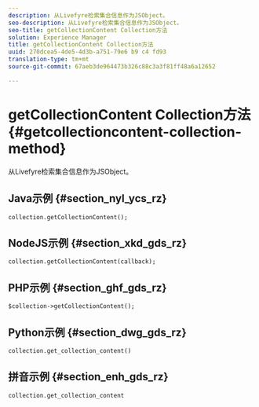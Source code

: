 ```yaml
---
description: 从Livefyre检索集合信息作为JSObject。
seo-description: 从Livefyre检索集合信息作为JSObject。
seo-title: getCollectionContent Collection方法
solution: Experience Manager
title: getCollectionContent Collection方法
uuid: 270dcea5-4de5-4d3b-a751-79e6 b9 c4 fd93
translation-type: tm+mt
source-git-commit: 67aeb3de964473b326c88c3a3f81ff48a6a12652

---
```



# getCollectionContent Collection方法{#getcollectioncontent-collection-method}

从Livefyre检索集合信息作为JSObject。

## Java示例 {#section_nyl_ycs_rz}

```
collection.getCollectionContent(); 
```

## NodeJS示例 {#section_xkd_gds_rz}

```
collection.getCollectionContent(callback); 
```

## PHP示例 {#section_ghf_gds_rz}

```
$collection->getCollectionContent(); 
```

## Python示例 {#section_dwg_gds_rz}

```
collection.get_collection_content() 
```

## 拼音示例 {#section_enh_gds_rz}

```
collection.get_collection_content 
```

